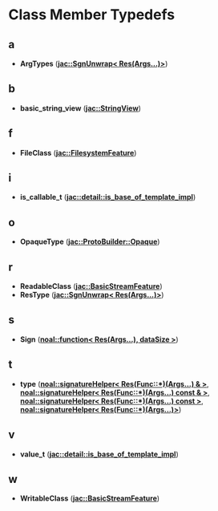 
# Class Member Typedefs



## a

* **ArgTypes** ([**jac::SgnUnwrap&lt; Res(Args...)&gt;**](structjac_1_1SgnUnwrap_3_01Res_07Args_8_8_8_08_4.md))


## b

* **basic\_string\_view** ([**jac::StringView**](classjac_1_1StringView.md))


## f

* **FileClass** ([**jac::FilesystemFeature**](classjac_1_1FilesystemFeature.md))


## i

* **is\_callable\_t** ([**jac::detail::is\_base\_of\_template\_impl**](structjac_1_1detail_1_1is__base__of__template__impl.md))


## o

* **OpaqueType** ([**jac::ProtoBuilder::Opaque**](structjac_1_1ProtoBuilder_1_1Opaque.md))


## r

* **ReadableClass** ([**jac::BasicStreamFeature**](classjac_1_1BasicStreamFeature.md))
* **ResType** ([**jac::SgnUnwrap&lt; Res(Args...)&gt;**](structjac_1_1SgnUnwrap_3_01Res_07Args_8_8_8_08_4.md))


## s

* **Sign** ([**noal::function&lt; Res(Args...), dataSize &gt;**](classnoal_1_1function_3_01Res_07Args_8_8_8_08_00_01dataSize_01_4.md))


## t

* **type** ([**noal::signatureHelper&lt; Res(Func::\*)(Args...) & &gt;**](structnoal_1_1signatureHelper_3_01Res_07Func_1_1_5_08_07Args_8_8_8_08_01_6_01_4.md), [**noal::signatureHelper&lt; Res(Func::\*)(Args...) const & &gt;**](structnoal_1_1signatureHelper_3_01Res_07Func_1_1_5_08_07Args_8_8_8_08_01const_01_6_01_4.md), [**noal::signatureHelper&lt; Res(Func::\*)(Args...) const &gt;**](structnoal_1_1signatureHelper_3_01Res_07Func_1_1_5_08_07Args_8_8_8_08_01const_01_4.md), [**noal::signatureHelper&lt; Res(Func::\*)(Args...)&gt;**](structnoal_1_1signatureHelper_3_01Res_07Func_1_1_5_08_07Args_8_8_8_08_4.md))


## v

* **value\_t** ([**jac::detail::is\_base\_of\_template\_impl**](structjac_1_1detail_1_1is__base__of__template__impl.md))


## w

* **WritableClass** ([**jac::BasicStreamFeature**](classjac_1_1BasicStreamFeature.md))




